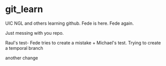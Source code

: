 # git_learn
UIC NGL and others learning github.
Fede is here. Fede again. 

Just messing with you repo.

Raul's test- Fede tries to create a mistake + Michael's test. 
Trying to create a temporal branch

another change


